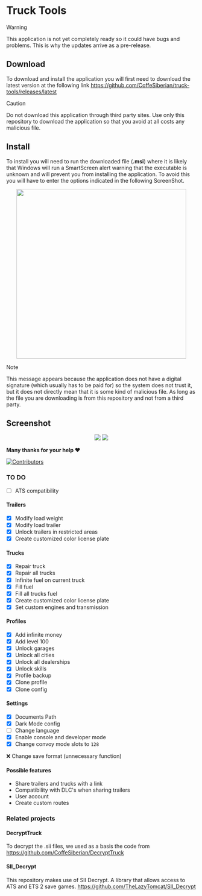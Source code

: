 # Truck Tools

> [!WARNING]
> This application is not yet completely ready so it could have bugs and problems. This is why the updates arrive as a pre-release.

## Download

To download and install the application you will first need to download the latest version at the following link <https://github.com/CoffeSiberian/truck-tools/releases/latest>

> [!CAUTION]
> Do not download this application through third party sites. Use only this repository to download the application so that you avoid at all costs any malicious file.

## Install

To install you will need to run the downloaded file (**.msi**) where it is likely that Windows will run a SmartScreen alert warning that the executable is unknown and will prevent you from installing the application. To avoid this you will have to enter the options indicated in the following ScreenShot.

<p align="center">
  <img width="450" src="https://i.imgur.com/tpHbu3n.png">
</p>

> [!NOTE]
> This message appears because the application does not have a digital signature (which usually has to be paid for) so the system does not trust it, but it does not directly mean that it is some kind of malicious file. As long as the file you are downloading is from this repository and not from a third party.

## Screenshot

<p align="center">
  <img src="https://i.imgur.com/PSTkptr.jpeg">
  <img src="https://i.imgur.com/gX9r5LJ.jpeg">
</p>

**Many thanks for your help ❤️**

[![Contributors](https://contrib.rocks/image?repo=CoffeSiberian/truck-tools&max=500&columns=20)](https://github.com/CoffeSiberian/truck-tools/graphs/contributors)

### TO DO

- [ ] ATS compatibility

#### Trailers

- [x] Modify load weight
- [x] Modify load trailer
- [x] Unlock trailers in restricted areas
- [x] Create customized color license plate

#### Trucks

- [x] Repair truck
- [x] Repair all trucks
- [x] Infinite fuel on current truck
- [x] Fill fuel
- [x] Fill all trucks fuel
- [x] Create customized color license plate
- [x] Set custom engines and transmission

#### Profiles

- [x] Add infinite money
- [x] Add level 100
- [x] Unlock garages
- [x] Unlock all cities
- [x] Unlock all dealerships
- [x] Unlock skills
- [x] Profile backup
- [x] Clone profile
- [x] Clone config

#### Settings

- [x] Documents Path
- [x] Dark Mode config
- [ ] Change language
- [x] Enable console and developer mode
- [x] Change convoy mode slots to `128`

❌ Change save format (unnecessary function)

#### Possible features

- Share trailers and trucks with a link
- Compatibility with DLC's when sharing trailers
- User account
- Create custom routes

### Related projects

#### DecryptTruck

To decrypt the .sii files, we used as a basis the code from https://github.com/CoffeSiberian/DecryptTruck

#### SII_Decrypt

This repository makes use of SII Decrypt. A library that allows access to ATS and ETS 2 save games.
https://github.com/TheLazyTomcat/SII_Decrypt
